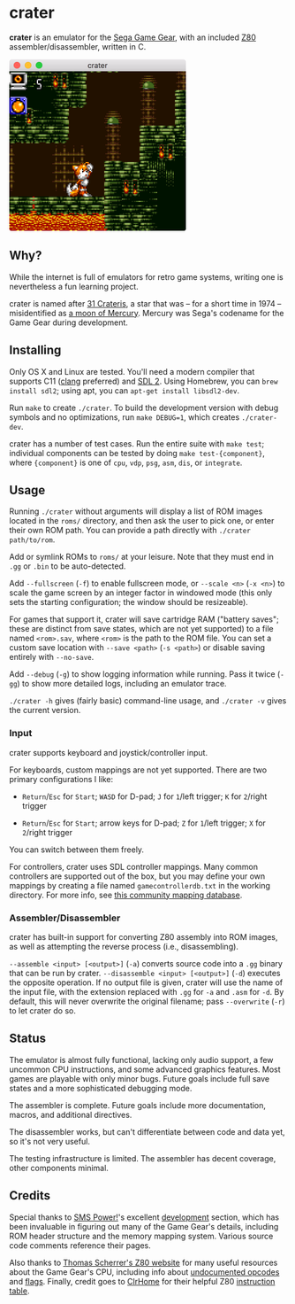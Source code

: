 crater
======

**crater** is an emulator for the [Sega Game Gear][game gear], with an included
[Z80][z80] assembler/disassembler, written in C.

<img src="/docs/tailsadventure.png?raw=true" title="Tails Adventure (1995)" alt="Tails Adventure (1995)" width="320px">

[game gear]: https://en.wikipedia.org/wiki/Sega_Game_Gear
[z80]: https://en.wikipedia.org/wiki/Zilog_Z80

Why?
----

While the internet is full of emulators for retro game systems, writing one is
nevertheless a fun learning project.

crater is named after [31 Crateris][crateris], a star that was – for a short
time in 1974 – misidentified as [a moon of Mercury][moon]. Mercury was Sega's
codename for the Game Gear during development.

[crateris]: http://www.astrostudio.org/xhip.php?hip=58587
[moon]: https://en.wikipedia.org/wiki/Mercury%27s_moon

Installing
----------

Only OS X and Linux are tested. You'll need a modern compiler that supports C11
([clang][clang] preferred) and [SDL 2][sdl2]. Using Homebrew, you can
`brew install sdl2`; using apt, you can `apt-get install libsdl2-dev`.

Run `make` to create `./crater`. To build the development version with debug
symbols and no optimizations, run `make DEBUG=1`, which creates `./crater-dev`.

crater has a number of test cases. Run the entire suite with `make test`;
individual components can be tested by doing `make test-{component}`, where
`{component}` is one of `cpu`, `vdp`, `psg`, `asm`, `dis`, or `integrate`.

[clang]: http://clang.llvm.org/
[sdl2]: https://www.libsdl.org/

Usage
-----

Running `./crater` without arguments will display a list of ROM images located
in the `roms/` directory, and then ask the user to pick one, or enter their own
ROM path. You can provide a path directly with `./crater path/to/rom`.

Add or symlink ROMs to `roms/` at your leisure. Note that they must end in
`.gg` or `.bin` to be auto-detected.

Add `--fullscreen` (`-f`) to enable fullscreen mode, or `--scale <n>`
(`-x <n>`) to scale the game screen by an integer factor in windowed mode (this
only sets the starting configuration; the window should be resizeable).

For games that support it, crater will save cartridge RAM ("battery saves";
these are distinct from save states, which are not yet supported) to a file
named `<rom>.sav`, where `<rom>` is the path to the ROM file. You can set a
custom save location with `--save <path>` (`-s <path>`) or disable saving
entirely with `--no-save`.

Add `--debug` (`-g`) to show logging information while running. Pass it twice
(`-gg`) to show more detailed logs, including an emulator trace.

`./crater -h` gives (fairly basic) command-line usage, and `./crater -v` gives
the current version.

### Input

crater supports keyboard and joystick/controller input.

For keyboards, custom mappings are not yet supported. There are two primary
configurations I like:

- `Return`/`Esc` for `Start`; `WASD` for D-pad; `J` for `1`/left trigger;
  `K` for `2`/right trigger

- `Return`/`Esc` for `Start`; arrow keys for D-pad; `Z` for `1`/left trigger;
  `X` for `2`/right trigger

You can switch between them freely.

For controllers, crater uses SDL controller mappings. Many common controllers
are supported out of the box, but you may define your own mappings by creating
a file named `gamecontrollerdb.txt` in the working directory. For more info,
see [this community mapping database][gcdb].

[gcdb]: https://github.com/gabomdq/SDL_GameControllerDB

### Assembler/Disassembler

crater has built-in support for converting Z80 assembly into ROM images, as
well as attempting the reverse process (i.e., disassembling).

`--assemble <input> [<output>]` (`-a`) converts source code into a `.gg` binary
that can be run by crater. `--disassemble <input> [<output>]` (`-d`) executes
the opposite operation. If no output file is given, crater will use the name of
the input file, with the extension replaced with `.gg` for `-a` and `.asm` for
`-d`. By default, this will never overwrite the original filename; pass
`--overwrite` (`-r`) to let crater do so.

Status
------

The emulator is almost fully functional, lacking only audio support, a few
uncommon CPU instructions, and some advanced graphics features. Most games are
playable with only minor bugs. Future goals include full save states and a more
sophisticated debugging mode.

The assembler is complete. Future goals include more documentation, macros, and
additional directives.

The disassembler works, but can't differentiate between code and data yet, so
it's not very useful.

The testing infrastructure is limited. The assembler has decent coverage, other
components minimal.

Credits
-------

Special thanks to [SMS Power!][sms_power]'s excellent [development][sms_dev]
section, which has been invaluable in figuring out many of the Game Gear's
details, including ROM header structure and the memory mapping system. Various
source code comments reference their pages.

Also thanks to [Thomas Scherrer's Z80 website][scherrer] for many useful
resources about the Game Gear's CPU, including info about
[undocumented opcodes][undoc_ops] and [flags][undoc_flags]. Finally, credit
goes to [ClrHome][clrhome] for their helpful Z80 [instruction table][clrtab].

[sms_power]: http://www.smspower.org/
[sms_dev]: http://www.smspower.org/Development/Index
[scherrer]: http://z80.info/
[undoc_ops]: http://www.z80.info/z80undoc.htm
[undoc_flags]: http://z80.info/z80sflag.htm
[clrhome]: http://clrhome.org/
[clrtab]: http://clrhome.org/table/
